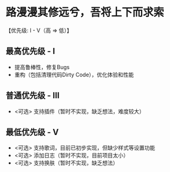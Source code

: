 # 路漫漫其修远兮，吾将上下而求索
【优先级: I - V（高 => 低）】

## 最高优先级 - I 
* 提高鲁棒性，修复Bugs 
* 重构（包括清理代码Dirty Code），优化体验和性能 

## 普通优先级 - III
* <可选> 支持插件（暂时不实现，缺乏想法，难度较大）

## 最低优先级 - V
* <可选> 支持歌词，目前已初步实现，但缺少样式等设置功能 
* <可选> 添加日志（暂时不实现，目前项目太小） 
* <可选> 支持换肤（暂时不实现，缺乏想法）
